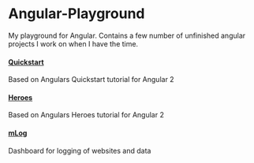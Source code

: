 # Angular-Playground

My playground for Angular. Contains a few number of unfinished angular projects I work on when I have the time.

#### [Quickstart](../../tree/master/Angular-QuickStart/_src)
Based on Angulars Quickstart tutorial for Angular 2

#### [Heroes](../../tree/master/Angular-Hero/_src)
Based on Angulars Heroes tutorial for Angular 2

#### [mLog](../../tree/master/Angular-mLog/_src)
Dashboard for logging of websites and data
